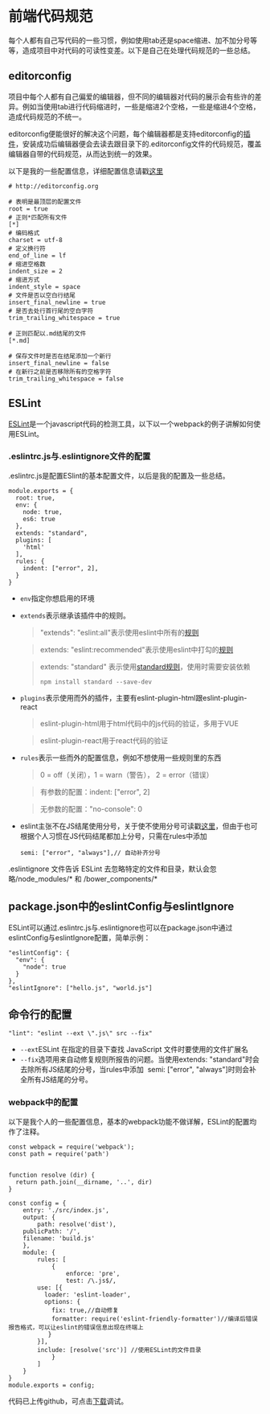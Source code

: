 # 前端代码规范

每个人都有自己写代码的一些习惯，例如使用tab还是space缩进、加不加分号等等，造成项目中对代码的可读性变差。以下是自己在处理代码规范的一些总结。

## editorconfig

项目中每个人都有自己偏爱的编辑器，但不同的编辑器对代码的展示会有些许的差异。例如当使用tab进行代码缩进时，一些是缩进2个空格，一些是缩进4个空格，造成代码规范的不统一。

editorconfig便能很好的解决这个问题，每个编辑器都是支持editorconfig的[插件](http://editorconfig.org/)，安装成功后编辑器便会去读去跟目录下的.editorconfig文件的代码规范，覆盖编辑器自带的代码规范，从而达到统一的效果。

以下是我的一些配置信息，详细配置信息请戳[这里](http://editorconfig.org/)

```Git
# http://editorconfig.org

# 表明是最顶层的配置文件
root = true
# 正则*匹配所有文件
[*]
# 编码格式
charset = utf-8
# 定义换行符
end_of_line = lf
# 缩进空格数
indent_size = 2
# 缩进方式
indent_style = space
# 文件是否以空白行结尾
insert_final_newline = true
# 是否去处行首行尾的空白字符
trim_trailing_whitespace = true

# 正则匹配以.md结尾的文件
[*.md]

# 保存文件时是否在结尾添加一个新行
insert_final_newline = false
# 在新行之前是否移除所有的空格字符
trim_trailing_whitespace = false
```

## ESLint

[ESLint](http://eslint.cn/)是一个javascript代码的检测工具，以下以一个webpack的例子讲解如何使用ESLint。

### .eslintrc.js与.eslintignore文件的配置

.eslintrc.js是配置ESlint的基本配置文件，以后是我的配置及一些总结。

```
module.exports = {
  root: true,
  env: {
    node: true,
    es6: true
  },
  extends: "standard",
  plugins: [
    'html'
  ],
  rules: {
    indent: ["error", 2],
  }
}
```

- `env`指定你想启用的环境

- `extends`表示继承该插件中的规则。

  > "extends": "eslint:all"表示使用eslint中所有的[规则](http://eslint.cn/docs/rules/)

  > extends: "eslint:recommended"表示使用eslint中打勾的[规则](http://eslint.cn/docs/rules/)

  > extends: "standard" 表示使用[standard规则](https://standardjs.com/rules-zhcn.html#javascript-standard-style)，使用时需要安装依赖
  >
  > ```
  > npm install standard --save-dev
  > ```

- `plugins`表示使用而外的插件，主要有eslint-plugin-html跟eslint-plugin-react

  > eslint-plugin-html用于html代码中的js代码的验证，多用于VUE

  > eslint-plugin-react用于react代码的验证

- `rules`表示一些而外的配置信息，例如不想使用一些规则里的东西

  > 0 = off（关闭），1 = warn（警告）， 2 = error（错误）

  > 有参数的配置：indent: ["error", 2]

  > 无参数的配置："no-console": 0

- eslint主张不在JS结尾使用分号，关于使不使用分号可读戳[这里](https://www.zhihu.com/question/20298345)，但由于也可根据个人习惯在JS代码结尾都加上分号，只需在rules中添加

  ```
  semi: ["error", "always"],// 自动补齐分号
  ```

.eslintignore 文件告诉 ESLint 去忽略特定的文件和目录，默认会忽略/node_modules/* 和 /bower_components/* 

## package.json中的eslintConfig与eslintIgnore

ESLint可以通过.eslintrc.js与.eslintignore也可以在package.json中通过eslintConfig与eslintIgnore配置，简单示例：

```
"eslintConfig": {
  "env": {
    "node": true
  }
},
"eslintIgnore": ["hello.js", "world.js"]
```

## 命令行的配置

```
"lint": "eslint --ext \".js\" src --fix"
```

- `--ext`ESLint 在指定的目录下查找 JavaScript 文件时要使用的文件扩展名
- `--fix`选项用来自动修复规则所报告的问题。当使用extends: "standard"时会去除所有JS结尾的分号，当rules中添加  semi: ["error", "always"]时则会补全所有JS结尾的分号。

### webpack中的配置

以下是我个人的一些配置信息，基本的webpack功能不做详解，ESLint的配置均作了注释。

```
const webpack = require('webpack');
const path = require('path')


function resolve (dir) {
  return path.join(__dirname, '..', dir)
}

const config = {
	entry: './src/index.js',
	output: {
		path: resolve('dist'),
    publicPath: '/',
    filename: 'build.js'
	},
	module: {
		rules: [
			{
				enforce: 'pre',
				test: /\.js$/,
        use: [{
          loader: 'eslint-loader',
          options: {
            fix: true,//自动修复
            formatter: require('eslint-friendly-formatter')//编译后错误报告格式，可以让eslint的错误信息出现在终端上
           }
        }],
        include: [resolve('src')] //使用ESLint的文件目录
			}
		]
	}
}
module.exports = config;

```

代码已上传github，可点击[下载](https://github.com/PLDaily/ESLint-webapck)调试。